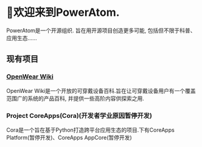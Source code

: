  # 👋欢迎来到PowerAtom.

 PowerAtom是一个开源组织. 旨在用开源项目创造更多可能, 包括但不限于科普、应用生态......

 ## 现有项目

 ### [OpenWear Wiki](https://www.projcora.club/WearWiki)
 OpenWear Wiki是一个开放的可穿戴设备百科.旨在让可穿戴设备用户有一个覆盖范围广的系统的产品百科, 并提供一些高阶内容供探索之用.

 ### Project CoreApps(Cora)(开发者学业原因暂停开发)

 Cora是一个旨在基于Python打造跨平台应用生态的项目.下有CoreApps Platform(暂停开发)、CoreApps AppCore(暂停开发)
